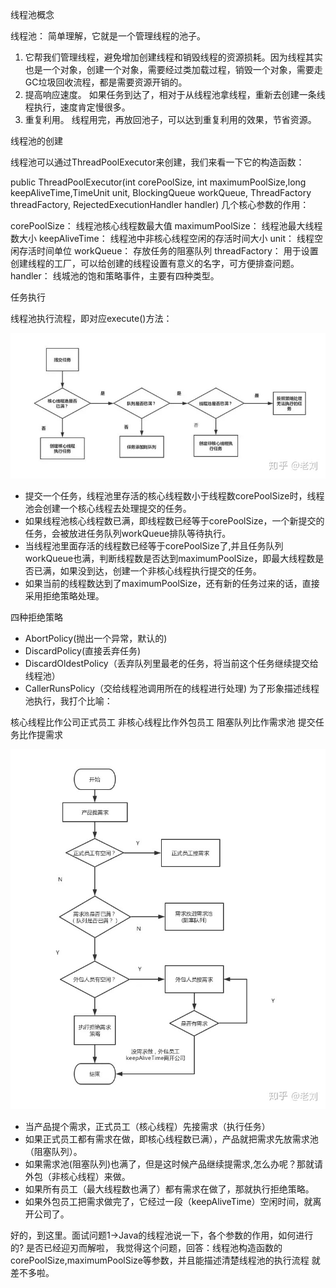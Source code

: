 
线程池概念

线程池： 简单理解，它就是一个管理线程的池子。

1. 它帮我们管理线程，避免增加创建线程和销毁线程的资源损耗。因为线程其实也是一个对象，创建一个对象，需要经过类加载过程，销毁一个对象，需要走GC垃圾回收流程，都是需要资源开销的。
1. 提高响应速度。 如果任务到达了，相对于从线程池拿线程，重新去创建一条线程执行，速度肯定慢很多。
1. 重复利用。 线程用完，再放回池子，可以达到重复利用的效果，节省资源。


线程池的创建

线程池可以通过ThreadPoolExecutor来创建，我们来看一下它的构造函数：

public ThreadPoolExecutor(int corePoolSize, int maximumPoolSize,long keepAliveTime,TimeUnit unit,
   BlockingQueue<Runnable> workQueue,
   ThreadFactory threadFactory,
   RejectedExecutionHandler handler) 
几个核心参数的作用：

corePoolSize： 线程池核心线程数最大值
maximumPoolSize： 线程池最大线程数大小
keepAliveTime： 线程池中非核心线程空闲的存活时间大小
unit： 线程空闲存活时间单位
workQueue： 存放任务的阻塞队列
threadFactory： 用于设置创建线程的工厂，可以给创建的线程设置有意义的名字，可方便排查问题。
handler： 线城池的饱和策略事件，主要有四种类型。


任务执行

线程池执行流程，即对应execute()方法：

![execute](../images/threadpool-execute.jpg)


+ 提交一个任务，线程池里存活的核心线程数小于线程数corePoolSize时，线程池会创建一个核心线程去处理提交的任务。
+ 如果线程池核心线程数已满，即线程数已经等于corePoolSize，一个新提交的任务，会被放进任务队列workQueue排队等待执行。
+ 当线程池里面存活的线程数已经等于corePoolSize了,并且任务队列workQueue也满，判断线程数是否达到maximumPoolSize，即最大线程数是否已满，如果没到达，创建一个非核心线程执行提交的任务。
+ 如果当前的线程数达到了maximumPoolSize，还有新的任务过来的话，直接采用拒绝策略处理。

四种拒绝策略

+ AbortPolicy(抛出一个异常，默认的)
+ DiscardPolicy(直接丢弃任务)
+ DiscardOldestPolicy（丢弃队列里最老的任务，将当前这个任务继续提交给线程池）
+ CallerRunsPolicy（交给线程池调用所在的线程进行处理)
为了形象描述线程池执行，我打个比喻：

核心线程比作公司正式员工
非核心线程比作外包员工
阻塞队列比作需求池
提交任务比作提需求

![execute](../images/threadpool-execute-ex.jpg)


+ 当产品提个需求，正式员工（核心线程）先接需求（执行任务）
+ 如果正式员工都有需求在做，即核心线程数已满），产品就把需求先放需求池（阻塞队列）。
+ 如果需求池(阻塞队列)也满了，但是这时候产品继续提需求,怎么办呢？那就请外包（非核心线程）来做。
+ 如果所有员工（最大线程数也满了）都有需求在做了，那就执行拒绝策略。
+ 如果外包员工把需求做完了，它经过一段（keepAliveTime）空闲时间，就离开公司了。

好的，到这里。面试问题1->Java的线程池说一下，各个参数的作用，如何进行的? 是否已经迎刃而解啦， 我觉得这个问题，回答：线程池构造函数的corePoolSize,maximumPoolSize等参数，并且能描述清楚线程池的执行流程 就差不多啦。

